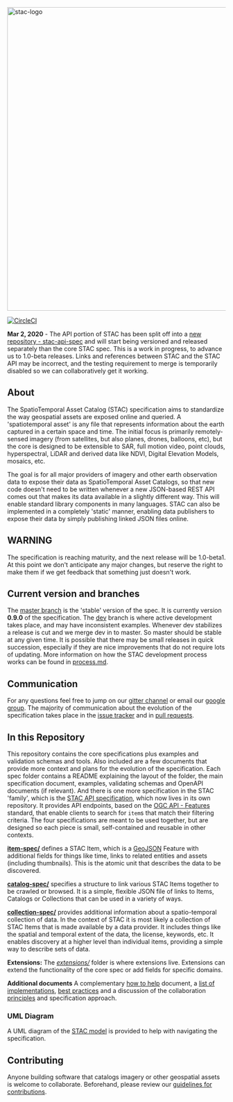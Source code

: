 <img src="https://github.com/radiantearth/stac-site/raw/master/images/logo/stac-030-long.png" alt="stac-logo" width="700"/>

[![CircleCI](https://circleci.com/gh/radiantearth/stac-spec.svg?style=svg)](https://circleci.com/gh/radiantearth/stac-spec)

**Mar 2, 2020** - The API portion of STAC has been split off into a [new repository - stac-api-spec](https://github.com/radiantearth/stac-api-spec) and will start being versioned and released separately than the core STAC spec. This is a work in progress, to advance us to 1.0-beta releases. Links and references between STAC and the STAC API may be incorrect, and the testing requirement to merge is temporarily disabled so we can collaboratively get it working.

## About

The SpatioTemporal Asset Catalog (STAC) specification aims to standardize the way geospatial assets are exposed online and queried. 
A 'spatiotemporal asset' is any file that represents information about the earth captured in a certain space and 
time. The initial focus is primarily remotely-sensed imagery (from satellites, but also planes, drones, balloons, etc), but 
the core is designed to be extensible to SAR, full motion video, point clouds, hyperspectral, LiDAR and derived data like
NDVI, Digital Elevation Models, mosaics, etc. 

The goal is for all major providers of imagery and other earth observation data to expose their data as SpatioTemporal Asset 
Catalogs, so that new code doesn't need to be written whenever a new JSON-based REST API comes out that makes its data 
available in a slightly different way. This will enable standard library components in many languages. STAC can also be
implemented in a completely 'static' manner, enabling data publishers to expose their data by simply publishing linked JSON
files online.

## WARNING

The specification is reaching maturity, and the next release will be 1.0-beta1. At this point we don't anticipate any 
major changes, but reserve the right to make them if we get feedback that something just doesn't work.

## Current version and branches

The [master branch](https://github.com/radiantearth/stac-spec/tree/master) is the 'stable' version of the spec. It is currently version 
**0.9.0** of the specification. The 
[dev](https://github.com/radiantearth/stac-spec/tree/dev) branch is where active development takes place, and may have inconsistent examples. 
Whenever dev stabilizes a release is cut and we merge dev in to master. So master should be stable at any given time.
It is possible that there may be small releases in quick succession, especially if they are nice improvements that do 
not require lots of updating. More information on how the STAC development process works can be found in 
[process.md](process.md).

## Communication

For any questions feel free to jump on our [gitter channel](https://gitter.im/SpatioTemporal-Asset-Catalog/Lobby) or email 
our [google group](https://groups.google.com/forum/#!forum/stac-spec). The majority of communication about the evolution of 
the specification takes place in the [issue tracker](https://github.com/radiantearth/stac-spec/issues) and in 
[pull requests](https://github.com/radiantearth/stac-spec/pulls).

## In this Repository

This repository contains the core specifications plus examples and validation schemas and tools. Also included are a
few documents that provide more context and plans for the evolution of the specification. Each spec folder contains a
README explaining the layout of the folder, the main specification document, examples, validating schemas and OpenAPI
documents (if relevant). And there is one more specification in the STAC 'family', which is
the [STAC API specification](https://github.com/radiantearth/stac-api-spec/), which now lives in its own repository. It
provides API endpoints, based on the [OGC API - Features](http://docs.opengeospatial.org/is/17-069r3/17-069r3.html) standard,
that enable clients to search for `item`s that match their filtering criteria. The four specifications are meant to be used 
together, but are designed so each piece is small, self-contained and reusable in other contexts.

**[item-spec/](item-spec/)** defines a STAC Item, which is a [GeoJSON](http://geojson.org) Feature
with additional fields for things like time, links to related entities and assets (including thumbnails). This is the 
atomic unit that describes the data to be discovered.

**[catalog-spec/](catalog-spec/)** specifies a structure to link various STAC Items together to be crawled or browsed. It is a
simple, flexible JSON file of links to Items, Catalogs or Collections that can be used in a variety of ways.

**[collection-spec/](collection-spec/)** provides additional information about a spatio-temporal collection of data.
In the context of STAC it is most likely a collection of STAC Items that is made available by a data provider.
It includes things like the spatial and temporal extent of the data, the license, keywords, etc.
It enables discovery at a higher level than individual items, providing a simple way to describe sets of data.

**Extensions:** The *[extensions/](extensions/)* folder is where extensions live. Extensions can extend the 
functionality of the core spec or add fields for specific domains.

**Additional documents** A complementary [how to help](how-to-help.md)
document, a [list of implementations](implementations.md), [best practices](best-practices.md)
and a discussion of the collaboration [principles](principles.md) and specification approach.


### UML Diagram

A UML diagram of the [STAC model](STAC-UML.pdf) is provided to help with navigating the specification. 

## Contributing

Anyone building software that catalogs imagery or other geospatial assets is welcome to collaborate.
Beforehand, please review our [guidelines for contributions](CONTRIBUTING.md).
